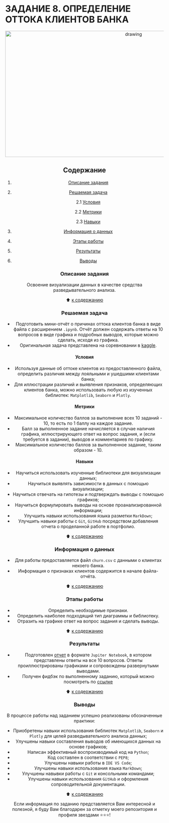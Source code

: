 # **ЗАДАНИЕ 8. ОПРЕДЕЛЕНИЕ ОТТОКА КЛИЕНТОВ БАНКА**

<center> <img src = https://i2.wp.com/miro.medium.com/0*VTMnppFqGtMBm1KO.png alt="drawing" style="width: 800px; height:400px;">

## **Содержание**

1. [Описание задания](https://github.com/Licharg/SkillFactory/blob/master/Tasks/Task_08/README.md#Описание-задания)  
2. [Решаемая задача](https://github.com/Licharg/SkillFactory/blob/master/Tasks/Task_08/README.md#Решаемая-задача)

    2.1 [Условия](https://github.com/Licharg/SkillFactory/blob/master/Tasks/Task_08/README.md#Условия)

    2.2 [Метрики](https://github.com/Licharg/SkillFactory/blob/master/Tasks/Task_08/README.md#Метрики)

    2.3 [Навыки](https://github.com/Licharg/SkillFactory/blob/master/Tasks/Task_08/README.md#Навыки)

3. [Информация о данных](https://github.com/Licharg/SkillFactory/blob/master/Tasks/Task_08/README.md#Информация-о-данных)  
4. [Этапы работы](https://github.com/Licharg/SkillFactory/blob/master/Tasks/Task_08/README.md#Этапы-работы)  
5. [Результаты](https://github.com/Licharg/SkillFactory/blob/master/Tasks/Task_08/README.md#Результаты)
6. [Выводы](https://github.com/Licharg/SkillFactory/blob/master/Tasks/Task_08/README.md#Выводы)

### **Описание задания**

Освоение визуализации данных в качестве средства разведывательного анализа.

:arrow_up: [к содержанию](https://github.com/Licharg/SkillFactory/blob/master/Tasks/Task_08/README.md#Содержание)

### **Решаемая задача**

- Подготовить мини-отчёт о причинах оттока клиентов банка в виде файла с расширением `.ipynb`. Отчёт должен содержать ответы на 10 вопросов в виде графика и подробных выводов, которые можно сделать, исходя из графика.  
- Оригинальная задача представлена на соревновании в [kaggle](https://www.kaggle.com/datasets/mathchi/churn-for-bank-customers).

#### **Условия**

- Используя данные об оттоке клиентов из предоставленного файла, определить различия между лояльными и ушедшими клиентами банка;
- Для иллюстрации различий и выявления признаков, определяющих клиентов банка, можно использовать любую из изученных библиотек: `Matplotlib`, `Seaborn` и `Plotly`.

#### **Метрики**

- Максимальное количество баллов за выполнение всех 10 заданий - 10, то есть по 1 баллу на каждое задание.
- Балл за выполненное задание начисляется в случае наличия графика, иллюстрирующего ответ на вопрос задания, и (если требуется в задании), выводов и комментариев по графику.
- Максимальное количество баллов за выполненное задание, таким образом - 10.  

#### **Навыки**

- Научиться использовать изученные библиотеки для визуализации данных;
- Научиться выявлять зависимости в данных с помощью визуализации;
- Научиться отвечать на гипотезы и подтверждать выводы с помощью графиков;
- Научиться формулировать выводы на основе проанализированной информации;
- Улучшить навыки использования языка разметки `MarkDown`;
- Улучшить навыки работы с `Git`, `GitHub` посредством добавления отчета о проделанной работе в портфолио.

:arrow_up: [к содержанию](https://github.com/Licharg/SkillFactory/blob/master/Tasks/Task_08/README.md#Содержание)

### **Информация о данных**

- Для работы предоставляется файл `churn.csv` с данными о клиентах некоего банка.
- Информация о признаках клиентов содержится в начале файла-отчёта.
  
:arrow_up: [к содержанию](https://github.com/Licharg/SkillFactory/blob/master/Tasks/Task_08/README.md#Содержание)

### **Этапы работы**

- Определить необходимые признаки.
- Определить наиболее подходящий тип диаграммы и библиотеку.
- Отразить на графике ответ на вопрос задания и сделать выводы.

:arrow_up: [к содержанию](https://github.com/Licharg/SkillFactory/blob/master/Tasks/Task_08/README.md#Содержание)

### **Результаты**

- Подготовлен [отчет](https://github.com/Licharg/SkillFactory/blob/master/Tasks/Task_08/Task_08_Churn_for_Bank_Customers.ipynb) в формате `Jupiter Notebook`, в котором представлены ответы на все 10 вопросов. Ответы проиллюстрированы графиками и сопровождены развернутыми выводами.
- Получен фидбэк по выполненному заданию, который можно посмотреть по [ссылке](https://disk.yandex.ru/i/LtrqsNJhGyP1Ew)

:arrow_up: [к содержанию](https://github.com/Licharg/SkillFactory/blob/master/Tasks/Task_08/README.md#Содержание)

### **Выводы**

В процессе работы над заданием успешно реализованы обозначенные практики:

- Приобретены навыки использования библиотек `Matplotlib`, `Seaborn` и `Plotly` для целей разведывательного анализа данных;
- Улучшены навыки составления выводов об имеющихся данных на основе графиков;
- Написан эффективный воспроизводимый код на `Python`;
- Код составлен в соответствии с `PEP8`;
- Улучшены навыки работы в `IDE VS Code`;
- Улучшены навыки использования языка `MarkDown`;
- Улучшены навывки работы с `Git` и консольными командами;
- Улучшены навыки использования `GitHub` и оформления сопроводительной документации.

:arrow_up: [к содержанию](https://github.com/Licharg/SkillFactory/blob/master/Tasks/Task_08/README.md#Содержание)

Если информация по заданию представляется Вам интересной и полезной, я буду Вам благодарен за отметку моего репозитория и профиля звездами ⭐️⭐️⭐️!  
